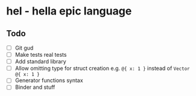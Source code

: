 # hel - **h**ella **e**pic **l**anguage

## Todo
- [ ] Git gud
- [ ] Make tests real tests
- [ ] Add standard library
- [ ] Allow omitting type for struct creation e.g. `@{ x: 1 }` instead of `Vector @{ x: 1 }`
- [ ] Generator functions syntax
- [ ] Binder and stuff
